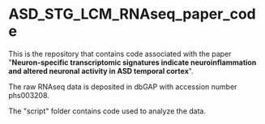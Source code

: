# ASD_STG_LCM_RNAseq_paper_code
This is the repository that contains code associated with the paper "**Neuron-specific transcriptomic signatures indicate neuroinflammation and altered neuronal activity in ASD temporal cortex**".

The raw RNAseq data is deposited in dbGAP with accession number phs003208.

The "script" folder contains code used to analyze the data.

